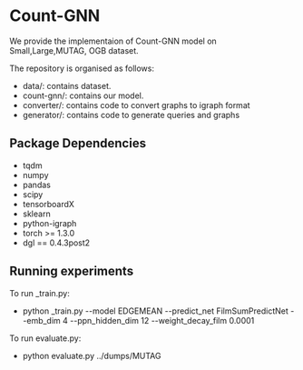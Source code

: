 
# Count-GNN
We provide the implementaion of Count-GNN model on Small,Large,MUTAG, OGB dataset.

The repository is organised as follows:
- data/: contains dataset.
- count-gnn/: contains our model.
- converter/: contains code to convert graphs to igraph format
- generator/: contains code to generate queries and graphs



## Package Dependencies

* tqdm
* numpy
* pandas
* scipy
* tensorboardX
* sklearn
* python-igraph
* torch >= 1.3.0
* dgl == 0.4.3post2


## Running experiments

To run _train.py:
- python _train.py --model EDGEMEAN --predict_net FilmSumPredictNet --emb_dim 4 --ppn_hidden_dim 12 --weight_decay_film 0.0001

To run evaluate.py:
- python evaluate.py ../dumps/MUTAG

